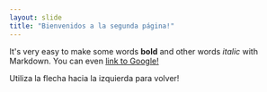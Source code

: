 ```yaml
---
layout: slide
title: "Bienvenidos a la segunda página!"
---
```

It's very easy to make some words **bold** and other words *italic* with Markdown. You can even [link to Google!](http://google.com)

Utiliza la flecha hacia la izquierda para volver!
